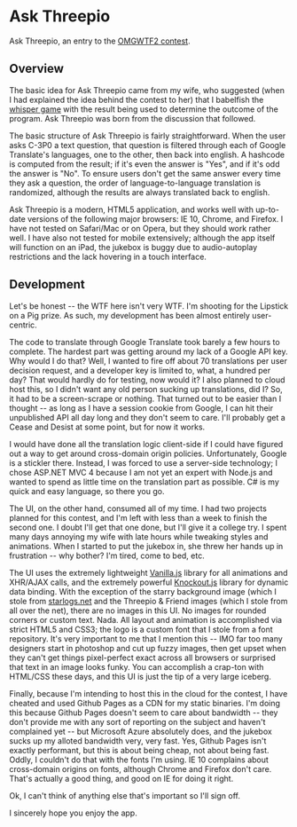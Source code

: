 Ask Threepio
============

Ask Threepio, an entry to the [OMGWTF2 contest](http://omg2.thedailywtf.com/). 

Overview
--------

The basic idea for Ask Threepio came from my wife, who suggested (when I had explained the idea
behind the contest to her) that I babelfish the 
[whisper game](http://en.wikipedia.org/wiki/Chinese_whispers) with the result 
being used to determine the outcome of the program. Ask Threepio was born from the discussion
that followed. 

The basic structure of Ask Threepio is fairly straightforward. When the user asks C-3P0
a text question, that question is filtered through each of Google Translate's languages,
one to the other, then back into english. A hashcode is computed from the result; if it's 
even the answer is "Yes", and if it's odd the answer is "No". To ensure users 
don't get the same answer every time they ask a question, the order of language-to-language
translation is randomized, although the results are always translated back to english.

Ask Threepio is a modern, HTML5 application, and works well with up-to-date versions
of the following major browsers: IE 10, Chrome, and Firefox. I have not tested on Safari/Mac
or on Opera, but they should work rather well. I have also not tested for mobile extensively;
although the app itself will function on an iPad, the jukebox is buggy due to audio-autoplay 
restrictions and the lack hovering in a touch interface.

Development
-----------

Let's be honest -- the WTF here isn't very WTF. I'm shooting for the Lipstick on a Pig prize.
As such, my development has been almost entirely user-centric. 

The code to translate through Google Translate took barely a few hours to complete. The hardest 
part was getting around my lack of a Google API key. Why would I do that? Well, I wanted to fire 
off about 70 translations per user decision request, and a developer key is limited to, what, a hundred 
per day? That would hardly do for testing, now would it? I also planned to cloud host this,
so I didn't want any old person sucking up translations, did I? So, it had to be a screen-scrape
or nothing. That turned out to be easier than I thought -- as long as I have a session
cookie from Google, I can hit their unpublished API all day long and they don't seem to care. 
I'll probably get a Cease and Desist at some point, but for now it works. 

I would have done all the translation logic client-side if I could have figured out a way
to get around cross-domain origin policies. Unfortunately, Google is a stickler there. 
Instead, I was forced to use a server-side technology; I chose ASP.NET MVC 4 because I 
am not yet an expert with Node.js and wanted to spend as little time on the translation part
as possible. C# is my quick and easy language, so there you go.

The UI, on the other hand, consumed all of my time. I had two projects planned for this contest, 
and I'm left with less than a week to finish the second one. I doubt I'll get that one done, 
but I'll give it a college try. I spent many days annoying my wife with late hours while
tweaking styles and animations. When I started to put the jukebox in, she threw her hands 
up in frustration -- why bother? I'm tired, come to bed, etc. 

The UI uses the extremely lightweight [Vanilla.js](http://vanilla-js.com/) library for all
animations and XHR/AJAX calls, and the extremely powerful [Knockout.js](http://knockoutjs.com/)
library for dynamic data binding. With the exception of the starry background image (which I stole from [starlogs.net](http://starlogs.net/)
and the Threepio & Friend images (which I stole from all over the net), there are no 
images in this UI. No images for rounded corners or custom text. Nada. All layout and animation 
is accomplished via strict HTML5 and CSS3; the logo is a custom font that I stole from a font
repository. It's very important to me that I mention this -- IMO far too many designers
start in photoshop and cut up fuzzy images, then get upset when they can't get things
pixel-perfect exact across all browsers or surprised that text in an image looks funky. 
You can accomplish a crap-ton with HTML/CSS these days, and this UI is just the tip of a 
very large iceberg. 

Finally, because I'm intending to host this in the cloud for the contest, I have cheated and 
used Github Pages as a CDN for my static binaries. I'm doing this because Github Pages doesn't
seem to care about bandwidth -- they don't provide me with any sort of reporting on the subject
and haven't complained yet -- but Microsoft Azure absolutely does, and the jukebox sucks up my
alloted bandwidth very, very fast. Yes, Github Pages isn't exactly performant, but this is 
about being cheap, not about being fast. Oddly, I couldn't do that with the fonts I'm using. 
IE 10 complains about cross-domain origins on fonts, although Chrome and Firefox don't care. 
That's actually a good thing, and good on IE for doing it right. 

Ok, I can't think of anything else that's important so I'll sign off. 

I sincerely hope you enjoy the app. 
